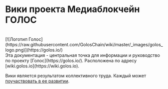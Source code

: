# Вики проекта Медиаблокчейн ГОЛОС
<br>
[![Логотип Голос](https://raw.githubusercontent.com/GolosChain/wiki/master/_images/golos_logo.png)](https://golos.io/)
<br>
Эта документация - центральная точка для информации и руководство по проекту [Голос](https://golos.io/).  
Расположена по адресу [wiki.golos.io](https://wiki.golos.io).

Вики является результатом коллективного труда. Каждый может [поучаствовать в ее развитии](https://github.com/GolosChain/wiki).

